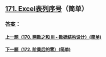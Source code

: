 ## [171. Excel表列序号](https://leetcode-cn.com/problems/excel-sheet-column-number/)（简单）





### 答案：



#### [上一题（170. 两数之和 III - 数据结构设计）(简单)](https://github.com/sdwwld/leetCode/blob/master/src/main/java/com/wld/java/leetcode/leetCode0170.md)

#### [下一题（172. 阶乘后的零）(简单)](https://github.com/sdwwld/leetCode/blob/master/src/main/java/com/wld/java/leetcode/leetCode0172.md)